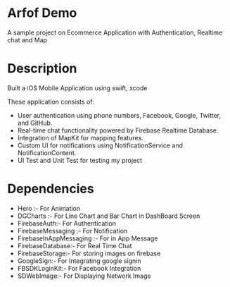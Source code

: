#  Arfof Demo
A sample project on Ecommerce Application with Authentication, Realtime chat and Map


# Description
Built a iOS Mobile Application using swift, xcode

These application consists of:

  * User authentication using phone numbers, Facebook, Google, Twitter, and GitHub.
  * Real-time chat functionality powered by Firebase Realtime Database.
  * Integration of MapKit for mapping features.
  * Custom UI for notifications using NotificationService and NotificationContent.
  * UI Test and Unit Test for testing my project

# Dependencies

  * Hero :- For Animation
  * DGCharts :- For Line Chart and Bar Chart in DashBoard Screen
  * FirebaseAuth:- For Authentication
  * FirebaseMessaging :- For Notification
  * FirebaseInAppMessaging :- For in App Message
  * FirebaseDatabase:- For Real Time Chat 
  * FirebaseStorage:- For storing images on firebase
  * GoogleSign:- For Integrating google signin
  * FBSDKLoginKit:- For Facebook Integration
  * SDWebImage:- For Displaying Network Image
  
  
    
  




